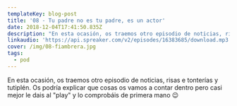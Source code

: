 ```yaml
---
templateKey: blog-post
title: '08 - Tu padre no es tu padre, es un actor'
date: 2018-12-04T17:41:50.835Z
description: "En esta ocasión, os traemos otro episodio de noticias, risas y tonterías a tutiplén. Os podría explicar que cosas os vamos a contar dentro pero casi mejor le dais al \"play\" y lo comprobáis de primera mano \U0001F609"
linkaudio: 'https://api.spreaker.com/v2/episodes/16383685/download.mp3'
cover: /img/08-fiambrera.jpg
tags:
  - pod
---
```

En esta ocasión, os traemos otro episodio de noticias, risas e tonterías y tutiplén. Os podría explicar que cosas os vamos a contar dentro pero casi mejor le dais al "play" y lo comprobáis de primera mano 😉
